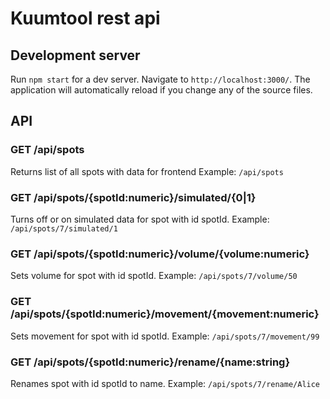 # Kuumtool rest api

## Development server

Run `npm start` for a dev server. Navigate to `http://localhost:3000/`.
The application will automatically reload if you change any of the source files.


## API
### GET /api/spots
Returns list of all spots with data for frontend
Example:
`/api/spots`

### GET /api/spots/{spotId:numeric}/simulated/{0|1}
Turns off or on simulated data for spot with id spotId. Example:
`/api/spots/7/simulated/1`

### GET /api/spots/{spotId:numeric}/volume/{volume:numeric}
Sets volume for spot with id spotId. Example:
`/api/spots/7/volume/50`

### GET /api/spots/{spotId:numeric}/movement/{movement:numeric}
Sets movement for spot with id spotId. Example:
`/api/spots/7/movement/99`

### GET /api/spots/{spotId:numeric}/rename/{name:string}
Renames spot with id spotId to name. Example:
`/api/spots/7/rename/Alice`